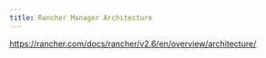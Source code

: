 ```yaml
---
title: Rancher Manager Architecture
---
```


https://rancher.com/docs/rancher/v2.6/en/overview/architecture/